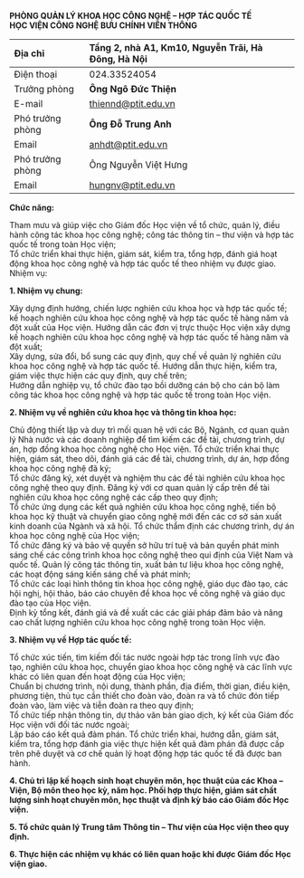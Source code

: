 **PHÒNG QUẢN LÝ KHOA HỌC CÔNG NGHỆ – HỢP TÁC QUỐC TẾ**  
**HỌC VIỆN CÔNG NGHỆ BƯU CHÍNH VIỄN THÔNG**

| Địa chỉ |  Tầng 2, nhà A1, Km10, Nguyễn Trãi, Hà Đông, Hà Nội |
| :---- | :---- |
| Điện thoại |  024.33524054 |
| Trưởng phòng |  **Ông Ngô Đức Thiện** |
| E-mail |  thiennd@ptit.edu.vn |
| Phó trưởng phòng |  **Ông Đỗ Trung Anh** |
| Email |  anhdt@ptit.edu.vn |
| Phó trưởng phòng | Ông Nguyễn Việt Hưng |
| Email | hungnv@ptit.edu.vn |

**Chức năng:**

Tham mưu và giúp việc cho Giám đốc Học viện về tổ chức, quản lý, điều hành công tác khoa học công nghệ; công tác thông tin – thư viện và hợp tác quốc tế trong toàn Học viện;  
Tổ chức triển khai thực hiện, giám sát, kiểm tra, tổng hợp, đánh giá hoạt động khoa học công nghệ và hợp tác quốc tế theo nhiệm vụ được giao.  
Nhiệm vụ:

**1\. Nhiệm vụ chung:**

Xây dựng định hướng, chiến lược nghiên cứu khoa học và hợp tác quốc tế; kế hoạch nghiên cứu khoa học công nghệ và hợp tác quốc tế hàng năm và đột xuất của Học viện. Hướng dẫn các đơn vị trực thuộc Học viện xây dựng kế hoạch nghiên cứu khoa học công nghệ và hợp tác quốc tế hàng năm và đột xuất;  
Xây dựng, sửa đổi, bổ sung các quy định, quy chế về quản lý nghiên cứu khoa học công nghệ và hợp tác quốc tế. Hướng dẫn thực hiện, kiểm tra, giám việc thực hiện các quy định, quy chế trên;  
Hướng dẫn nghiệp vụ, tổ chức đào tạo bồi dưỡng cán bộ cho cán bộ làm công tác khoa học công nghệ và hợp tác quốc tế trong toàn Học viện.

**2\. Nhiệm vụ về nghiên cứu khoa học và thông tin khoa học:**

Chủ động thiết lập và duy trì mối quan hệ với các Bộ, Ngành, cơ quan quản lý Nhà nước và các doanh nghiệp để tìm kiếm các đề tài, chương trình, dự án, hợp đồng khoa học công nghệ cho Học viện. Tổ chức triển khai thực hiện, giám sát, theo dõi, đánh giá các đề tài, chương trình, dự án, hợp đồng khoa học công nghệ đã ký;  
Tổ chức đăng ký, xét duyệt và nghiệm thu các đề tài nghiên cứu khoa học công nghệ theo quy định. Đăng ký với cơ quan quản lý cấp trên đề tài nghiên cứu khoa học công nghệ các cấp theo quy định;  
Tổ chức ứng dụng các kết quả nghiên cứu khoa học công nghệ, tiến bộ khoa học kỹ thuật và chuyển giao công nghệ mới đến các cơ sở sản xuất kinh doanh của Ngành và xã hội. Tổ chức thẩm định các chương trình, dự án khoa học công nghệ của Học viện;  
Tổ chức đăng ký và bảo vệ quyền sở hữu trí tuệ và bản quyền phát minh sáng chế các công trình khoa học công nghệ theo qui định của Việt Nam và quốc tế. Quản lý công tác thông tin, xuất bản tư liệu khoa học công nghệ, các hoạt động sáng kiến sáng chế và phát minh;  
Tổ chức các loại hình thông tin khoa học công nghệ, giáo dục đào tạo, các hội nghị, hội thảo, báo cáo chuyên đề khoa học về công nghệ và giáo dục đào tạo của Học viện.  
Định kỳ tổng kết, đánh giá và đề xuất các các giải pháp đảm bảo và nâng cao chất lượng nghiên cứu khoa học công nghệ trong toàn Học viện.

**3\. Nhiệm vụ về Hợp tác quốc tế:**

Tổ chức xúc tiến, tìm kiếm đối tác nước ngoài hợp tác trong lĩnh vực đào tạo, nghiên cứu khoa học, chuyển giao khoa học công nghệ và các lĩnh vực khác có liên quan đến hoạt động của Học viện;  
Chuẩn bị chương trình, nội dung, thành phần, địa điểm, thời gian, điều kiện, phương tiện, thủ tục cần thiết cho đoàn vào, đoàn ra và tổ chức đón tiếp đoàn vào, làm việc và tiễn đoàn ra theo quy định;  
Tổ chức tiếp nhận thông tin, dự thảo văn bản giao dịch, ký kết của Giám đốc Học viện với đối tác nước ngoài;  
Lập báo cáo kết quả đảm phán. Tổ chức triển khai, hướng dẫn, giám sát, kiểm tra, tổng hợp đánh gia việc thực hiện kết quả đàm phán đã được cấp trên phê duyệt và cơ chế quản lý hoạt động hợp tác quốc tế đã được ban hành. 

**4\. Chủ trì lập kế hoạch sinh hoạt chuyên môn, học thuật của các Khoa – Viện, Bộ môn theo học kỳ, năm học. Phối hợp thực hiện, giám sát chất lượng sinh hoạt chuyên môn, học thuật và định kỳ báo cáo Giám đốc Học viện.**

**5\. Tổ chức quản lý Trung tâm Thông tin – Thư viện của Học viện theo quy định.**

**6\. Thực hiện các nhiệm vụ khác có liên quan hoặc khi được Giám đốc Học viện giao.**